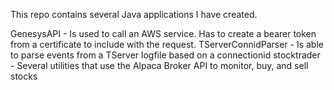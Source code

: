 This repo contains several Java applications I have created.

GenesysAPI - Is used to call an AWS service.  Has to create a bearer token from a certificate to include with the request.
TServerConnidParser - Is able to parse events from a TServer logfile based on a connectionid 
stocktrader - Several utilities that use the Alpaca Broker API to monitor, buy, and sell stocks
